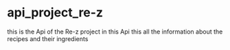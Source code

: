 # api_project_re-z
this is the Api of the Re-z project in this Api this all the information about the recipes and their ingredients 